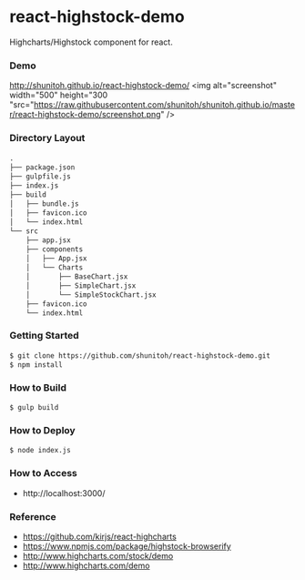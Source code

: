 react-highstock-demo
================

Highcharts/Highstock component for react.

### Demo
http://shunitoh.github.io/react-highstock-demo/
<img alt="screenshot" width="500" height="300 "src="https://raw.githubusercontent.com/shunitoh/shunitoh.github.io/master/react-highstock-demo/screenshot.png" />


### Directory Layout
```
.
├── package.json
├── gulpfile.js
├── index.js
├── build
│   ├── bundle.js
│   ├── favicon.ico
│   └── index.html
└── src
    ├── app.jsx
    ├── components
    │   ├── App.jsx
    │   └── Charts
    │       ├── BaseChart.jsx
    │       ├── SimpleChart.jsx
    │       └── SimpleStockChart.jsx
    ├── favicon.ico
    └── index.html
```

### Getting Started

``` shell
$ git clone https://github.com/shunitoh/react-highstock-demo.git
$ npm install
```

### How to Build

```shell
$ gulp build
```

### How to Deploy

```shell
$ node index.js
```

### How to Access

- http://localhost:3000/

### Reference
- https://github.com/kirjs/react-highcharts
- https://www.npmjs.com/package/highstock-browserify
- http://www.highcharts.com/stock/demo
- http://www.highcharts.com/demo
